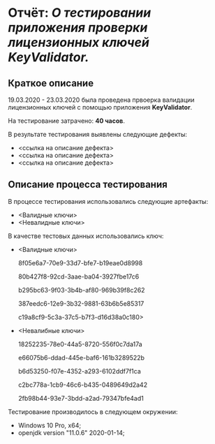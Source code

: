 # Отчёт: *О тестировании приложения проверки лицензионных ключей **KeyValidator**.*

## Краткое описание

19.03.2020 - 23.03.2020 была проведена првоерка валидации лицензионных ключей с помощью приложения **KeyValidator**.

На тестирование затрачено: **40 часов**.

В результате тестирования выявлены следующие дефекты:
* <ссылка на описание дефекта>
* <ссылка на описание дефекта>
* <ссылка на описание дефекта>

## Описание процесса тестирования

В процессе тестирования использовались следующие артефакты:
   * <Валидные ключи>
   * <Невалидные ключи>


В качестве тестовых данных использовались ключ:

  * <Валидные ключи>
   
   
    8f05e6a7-70e9-33d7-bfe7-b19eae0d8998
     
    80b427f8-92cd-3aae-ba04-3927fbe17c6 
    
    b295bc63-9f03-3b4b-af80-969b39f8c262 
    
    387eedc6-12e9-3b32-9881-63b6b5e85317 
    
    c19a8cf9-5c3a-37c5-b7f3-d16d38a0c180>

* <Невалибные ключи>


    18252235-78e0-44a5-8720-556f0c7da17a
     
    e66075b6-ddad-445e-baf6-161b3289522b 
    
    b6d53250-f07e-4352-a293-6102ddf7f1ca 
    
    c2bc778a-1cb9-46c6-b435-0489649d2a42 
    
    2fb98b44-93e7-3bdd-a2ad-79347bfe4ad1


Тестирование производилось в следующем окружении:
* Windows 10 Pro, x64;
* openjdk version "11.0.6" 2020-01-14;



